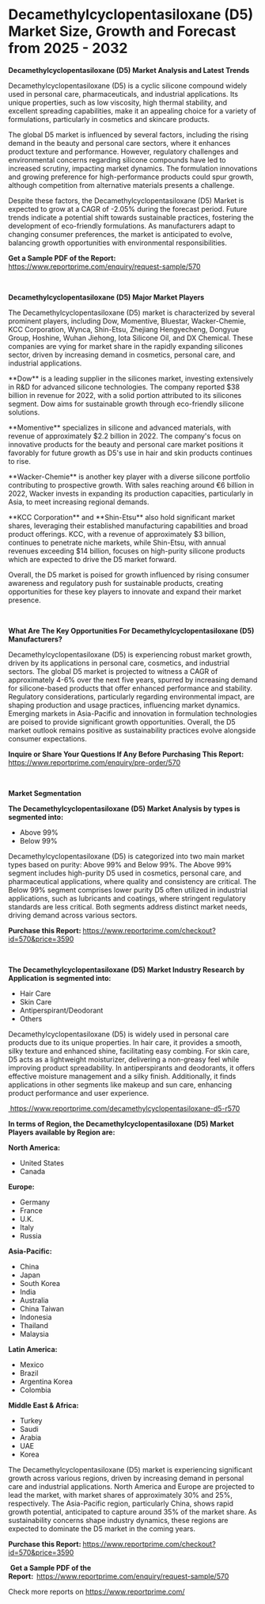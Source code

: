 <p><h1>Decamethylcyclopentasiloxane (D5) Market Size, Growth and Forecast from 2025 - 2032</h1></p><p><strong>Decamethylcyclopentasiloxane (D5) Market Analysis and Latest Trends</strong></p>
<p><p>Decamethylcyclopentasiloxane (D5) is a cyclic silicone compound widely used in personal care, pharmaceuticals, and industrial applications. Its unique properties, such as low viscosity, high thermal stability, and excellent spreading capabilities, make it an appealing choice for a variety of formulations, particularly in cosmetics and skincare products.</p><p>The global D5 market is influenced by several factors, including the rising demand in the beauty and personal care sectors, where it enhances product texture and performance. However, regulatory challenges and environmental concerns regarding silicone compounds have led to increased scrutiny, impacting market dynamics. The formulation innovations and growing preference for high-performance products could spur growth, although competition from alternative materials presents a challenge.</p><p>Despite these factors, the Decamethylcyclopentasiloxane (D5) Market is expected to grow at a CAGR of -2.05% during the forecast period. Future trends indicate a potential shift towards sustainable practices, fostering the development of eco-friendly formulations. As manufacturers adapt to changing consumer preferences, the market is anticipated to evolve, balancing growth opportunities with environmental responsibilities.</p></p>
<p><strong>Get a Sample PDF of the Report:&nbsp;</strong> <a href="https://www.reportprime.com/enquiry/request-sample/570?utm_campaign=3065&utm_medium=2&utm_source=Github&utm_content=ia&utm_term=18032025&utm_id=decamethylcyclopentasiloxane-d5">https://www.reportprime.com/enquiry/request-sample/570</a></p>
<p>&nbsp;</p>
<p><strong>Decamethylcyclopentasiloxane (D5) Major Market Players</strong></p>
<p><p>The Decamethylcyclopentasiloxane (D5) market is characterized by several prominent players, including Dow, Momentive, Bluestar, Wacker-Chemie, KCC Corporation, Wynca, Shin-Etsu, Zhejiang Hengyecheng, Dongyue Group, Hoshine, Wuhan Jiehong, Iota Silicone Oil, and DX Chemical. These companies are vying for market share in the rapidly expanding silicones sector, driven by increasing demand in cosmetics, personal care, and industrial applications.</p><p>**Dow** is a leading supplier in the silicones market, investing extensively in R&D for advanced silicone technologies. The company reported $38 billion in revenue for 2022, with a solid portion attributed to its silicones segment. Dow aims for sustainable growth through eco-friendly silicone solutions.</p><p>**Momentive** specializes in silicone and advanced materials, with revenue of approximately $2.2 billion in 2022. The company's focus on innovative products for the beauty and personal care market positions it favorably for future growth as D5's use in hair and skin products continues to rise.</p><p>**Wacker-Chemie** is another key player with a diverse silicone portfolio contributing to prospective growth. With sales reaching around €6 billion in 2022, Wacker invests in expanding its production capacities, particularly in Asia, to meet increasing regional demands.</p><p>**KCC Corporation** and **Shin-Etsu** also hold significant market shares, leveraging their established manufacturing capabilities and broad product offerings. KCC, with a revenue of approximately $3 billion, continues to penetrate niche markets, while Shin-Etsu, with annual revenues exceeding $14 billion, focuses on high-purity silicone products which are expected to drive the D5 market forward.</p><p>Overall, the D5 market is poised for growth influenced by rising consumer awareness and regulatory push for sustainable products, creating opportunities for these key players to innovate and expand their market presence.</p></p>
<p>&nbsp;</p>
<p><strong>What Are The Key Opportunities For Decamethylcyclopentasiloxane (D5) Manufacturers?</strong></p>
<p><p>Decamethylcyclopentasiloxane (D5) is experiencing robust market growth, driven by its applications in personal care, cosmetics, and industrial sectors. The global D5 market is projected to witness a CAGR of approximately 4-6% over the next five years, spurred by increasing demand for silicone-based products that offer enhanced performance and stability. Regulatory considerations, particularly regarding environmental impact, are shaping production and usage practices, influencing market dynamics. Emerging markets in Asia-Pacific and innovation in formulation technologies are poised to provide significant growth opportunities. Overall, the D5 market outlook remains positive as sustainability practices evolve alongside consumer expectations.</p></p>
<p><strong>Inquire or Share Your Questions If Any Before Purchasing This Report:</strong> <a href="https://www.reportprime.com/enquiry/pre-order/570?utm_campaign=3065&utm_medium=2&utm_source=Github&utm_content=ia&utm_term=18032025&utm_id=decamethylcyclopentasiloxane-d5">https://www.reportprime.com/enquiry/pre-order/570</a></p>
<p>&nbsp;</p>
<p><strong>Market Segmentation</strong></p>
<p><strong>The Decamethylcyclopentasiloxane (D5) Market Analysis by types is segmented into:</strong></p>
<p><ul><li>Above 99%</li><li>Below 99%</li></ul></p>
<p><p>Decamethylcyclopentasiloxane (D5) is categorized into two main market types based on purity: Above 99% and Below 99%. The Above 99% segment includes high-purity D5 used in cosmetics, personal care, and pharmaceutical applications, where quality and consistency are critical. The Below 99% segment comprises lower purity D5 often utilized in industrial applications, such as lubricants and coatings, where stringent regulatory standards are less critical. Both segments address distinct market needs, driving demand across various sectors.</p></p>
<p><strong>Purchase this Report:&nbsp;</strong><a href="https://www.reportprime.com/checkout?id=570&price=3590&utm_campaign=3065&utm_medium=2&utm_source=Github&utm_content=ia&utm_term=18032025&utm_id=decamethylcyclopentasiloxane-d5">https://www.reportprime.com/checkout?id=570&price=3590</a></p>
<p>&nbsp;</p>
<p><strong>The Decamethylcyclopentasiloxane (D5) Market Industry Research by Application is segmented into:</strong></p>
<p><ul><li>Hair Care</li><li>Skin Care</li><li>Antiperspirant/Deodorant</li><li>Others</li></ul></p>
<p><p>Decamethylcyclopentasiloxane (D5) is widely used in personal care products due to its unique properties. In hair care, it provides a smooth, silky texture and enhanced shine, facilitating easy combing. For skin care, D5 acts as a lightweight moisturizer, delivering a non-greasy feel while improving product spreadability. In antiperspirants and deodorants, it offers effective moisture management and a silky finish. Additionally, it finds applications in other segments like makeup and sun care, enhancing product performance and user experience.</p></p>
<p><a href="https://www.reportprime.com/decamethylcyclopentasiloxane-d5-r570?utm_campaign=3065&utm_medium=2&utm_source=Github&utm_content=ia&utm_term=18032025&utm_id=decamethylcyclopentasiloxane-d5">&nbsp;https://www.reportprime.com/decamethylcyclopentasiloxane-d5-r570</a></p>
<p><strong>In terms of Region, the Decamethylcyclopentasiloxane (D5) Market Players available by Region are:</strong></p>
<p>
    <p> <strong> North America: </strong>
        <ul>
            <li>United States</li>
            <li>Canada</li>
        </ul>
        </p> 
    <p> <strong> Europe: </strong>
        <ul>
            <li>Germany</li>
            <li>France</li>
            <li>U.K.</li>
            <li>Italy</li>
            <li>Russia</li>
        </ul>
        </p> 
    <p> <strong> Asia-Pacific: </strong>
        <ul>
            <li>China</li>
            <li>Japan</li>
            <li>South Korea</li>
            <li>India</li>
            <li>Australia</li>
            <li>China Taiwan</li>
            <li>Indonesia</li>
            <li>Thailand</li>
            <li>Malaysia</li>
        </ul>
        </p> 
    <p> <strong> Latin America: </strong>
        <ul>
            <li>Mexico</li>
            <li>Brazil</li>
            <li>Argentina Korea</li>
            <li>Colombia</li>
        </ul>
        </p> 
    <p> <strong> Middle East & Africa: </strong>
        <ul>
            <li>Turkey</li>
            <li>Saudi</li>
            <li>Arabia</li>
            <li>UAE</li>
            <li>Korea</li>
        </ul>
    </p>
    </p>
<p><p>The Decamethylcyclopentasiloxane (D5) market is experiencing significant growth across various regions, driven by increasing demand in personal care and industrial applications. North America and Europe are projected to lead the market, with market shares of approximately 30% and 25%, respectively. The Asia-Pacific region, particularly China, shows rapid growth potential, anticipated to capture around 35% of the market share. As sustainability concerns shape industry dynamics, these regions are expected to dominate the D5 market in the coming years.</p></p>
<p><strong>Purchase this Report: </strong><a href="https://www.reportprime.com/checkout?id=570&price=3590&utm_campaign=3065&utm_medium=2&utm_source=Github&utm_content=ia&utm_term=18032025&utm_id=decamethylcyclopentasiloxane-d5">https://www.reportprime.com/checkout?id=570&price=3590</a></p>
<p>&nbsp;<strong>Get a Sample PDF of the Report:&nbsp;&nbsp;</strong><a href="https://www.reportprime.com/enquiry/request-sample/570?utm_campaign=3065&utm_medium=2&utm_source=Github&utm_content=ia&utm_term=18032025&utm_id=decamethylcyclopentasiloxane-d5">https://www.reportprime.com/enquiry/request-sample/570</a></p>
<p><strong></strong></p>
<p>Check more reports on <a href="https://www.reportprime.com/?utm_campaign=3065&utm_medium=2&utm_source=Github&utm_content=ia&utm_term=18032025&utm_id=decamethylcyclopentasiloxane-d5">https://www.reportprime.com/</a></p>